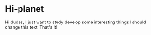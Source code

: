 # Hi-planet
Hi dudes, I just want to study develop some interesting things
I should change this text. That's it!
